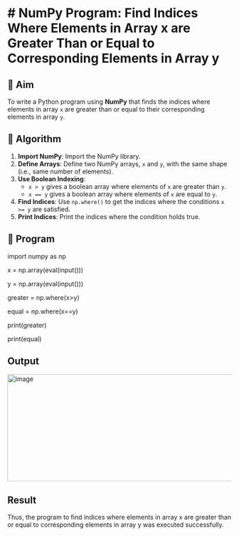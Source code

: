 # # NumPy Program: Find Indices Where Elements in Array x are Greater Than or Equal to Corresponding Elements in Array y

## 🎯 Aim
To write a Python program using **NumPy** that finds the indices where elements in array `x` are greater than or equal to their corresponding elements in array `y`.

## 🧠 Algorithm
1. **Import NumPy**: Import the NumPy library.
2. **Define Arrays**: Define two NumPy arrays, `x` and `y`, with the same shape (i.e., same number of elements).
3. **Use Boolean Indexing**: 
   - `x > y` gives a boolean array where elements of `x` are greater than `y`.
   - `x == y` gives a boolean array where elements of `x` are equal to `y`.
4. **Find Indices**: Use `np.where()` to get the indices where the conditions `x >= y` are satisfied.
5. **Print Indices**: Print the indices where the condition holds true.

## 🧾 Program

import numpy as np

x = np.array(eval(input()))

y = np.array(eval(input()))

greater = np.where(x>y)

equal = np.where(x==y)

print(greater)

print(equal)

## Output
<img width="1130" height="241" alt="image" src="https://github.com/user-attachments/assets/ae8495a0-7a94-45fc-9006-55aa3816a4f6" />

## Result
Thus, the program to find indices where elements in array x are greater than or equal to corresponding elements in array y was executed successfully.

